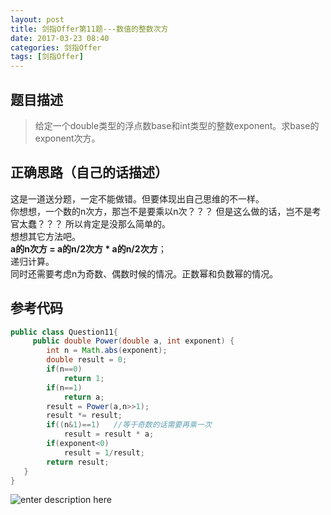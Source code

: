 ```yaml
---
layout: post
title: 剑指Offer第11题---数值的整数次方
date: 2017-03-23 08:40
categories: 剑指Offer
tags: [剑指Offer]
---
```

## 题目描述
> 给定一个double类型的浮点数base和int类型的整数exponent。求base的exponent次方。

## 正确思路（自己的话描述）  
这是一道送分题，一定不能做错。但要体现出自己思维的不一样。  
你想想，一个数的n次方，那岂不是要乘以n次？？？ 但是这么做的话，岂不是考官太蠢？？？ 所以肯定是没那么简单的。  
想想其它方法吧。  
**a的n次方 = a的n/2次方 * a的n/2次方**；   
递归计算。  
同时还需要考虑n为奇数、偶数时候的情况。正数幂和负数幂的情况。  

## 参考代码
```java
public class Question11{
	 public double Power(double a, int exponent) {
        int n = Math.abs(exponent);
        double result = 0;
		if(n==0)
			return 1;
		if(n==1)
			return a;
		result = Power(a,n>>1);
		result *= result;
		if((n&1)==1)   //等于奇数的话需要再乘一次
			result = result * a;
		if(exponent<0)
			result = 1/result;
		return result;
   }
}
```
![enter description here][1]


  [1]: http://omphwvjh0.bkt.clouddn.com/1490235067212.jpg 
